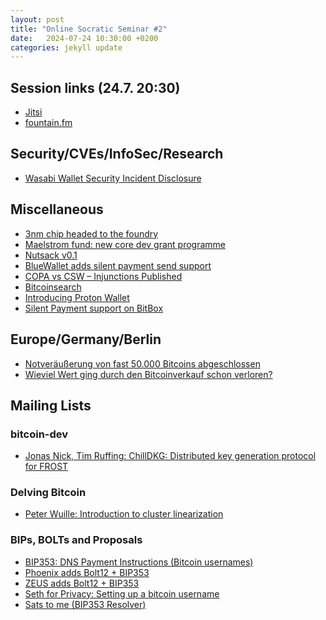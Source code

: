 ```yaml
---
layout: post
title: "Online Socratic Seminar #2"
date:   2024-07-24 10:30:00 +0200
categories: jekyll update
---
```


## Session links (24.7. 20:30)

- [Jitsi](https://meet.jit.si/moderated/8258683a311677c4d07e7cc16ad5c2d817a285137af52fc0b447177b1faeae6b)
- [fountain.fm](https://fountain.fm/live/mPxR2ogzVvIbqkiYVSpM)

## Security/CVEs/InfoSec/Research

- [Wasabi Wallet Security Incident Disclosure](https://github.com/WalletWasabi/WalletWasabi/discussions/13249)


## Miscellaneous

- [3nm chip headed to the foundry](https://www.mining.build/blog/latest-updates-3nm-system/)
- [Maelstrom fund: new core dev grant programme](https://x.com/CryptoHayes/status/1813474055879635288)
- [Nutsack v0.1](https://coracle.social/notes/nevent1qyghwumn8ghj7vf5xqhxvdm69e5k7tcpzdmhxue69uhhqatjwpkx2urpvuhx2ue0qyfhwumn8ghj7un9d3shjtnxxaazu6t09uq3wamnwvaz7tmjv4kxz7fwwpexjmtpdshxuet59uq32amnwvaz7tmjv4kxz7fwv4uxjapwwp6kytcpz4mhxue69uhhyetvv9ujuerpd46hxtnfduhszxnhwden5te0wpuhyctdd9jzuenfv96x5ctx9e3k7mf0qyf8wumn8ghj7un9d3shjtn5dahkcue0qy88wumn8ghj7mn0wvhxcmmv9uqzpezqcups6kj7jucl7vhzxm5knd97fjw8dlzs6azy8jel0kpmru0q43txax)
- [BlueWallet adds silent payment send support](https://github.com/BlueWallet/BlueWallet/releases/tag/v6.6.7)
- [COPA vs CSW – Injunctions Published](https://www.bailii.org/ew/cases/EWHC/Ch/2024/1809.html)
- [Bitcoinsearch](https://bitcoinsearch.xyz/)
- [Introducing Proton Wallet](https://proton.me/blog/proton-wallet-launch)
- [Silent Payment support on BitBox](https://x.com/BitBoxSwiss/status/1816103516059971874?t=PUiDVxF48mUyz2IbfWkKzg&s=19
)

## Europe/Germany/Berlin

- [Notveräußerung von fast 50.000 Bitcoins abgeschlossen](https://www.medienservice.sachsen.de/medien/news/1077662)
- [Wieviel Wert ging durch den Bitcoinverkauf schon verloren?](https://notmadeingermany.com/)

## Mailing Lists

### bitcoin-dev

- [Jonas Nick, Tim Ruffing: ChillDKG: Distributed key generation protocol for FROST](https://mailing-list.bitcoindevs.xyz/bitcoindev/8768422323203aa3a8b280940abd776526fab12e.camel@timruffing.de/T/#u)


### Delving Bitcoin

- [Peter Wuille: Introduction to cluster linearization](https://delvingbitcoin.org/t/introduction-to-cluster-linearization/1032)


### BIPs, BOLTs and Proposals


- [BIP353: DNS Payment Instructions (Bitcoin usernames)](https://github.com/bitcoin/bips/blob/master/bip-0353.mediawiki)
- [Phoenix adds Bolt12 + BIP353](https://github.com/ACINQ/phoenix/releases/tag/android-v2.3.3)
- [ZEUS adds Bolt12 + BIP353](https://github.com/ZeusLN/zeus/releases/tag/v0.8.5)
- [Seth for Privacy: Setting up a bitcoin username](https://sethforprivacy.com/guides/setting-up-a-bitcoin-username/)
- [Sats to me (BIP353 Resolver)](https://satsto.me/)
